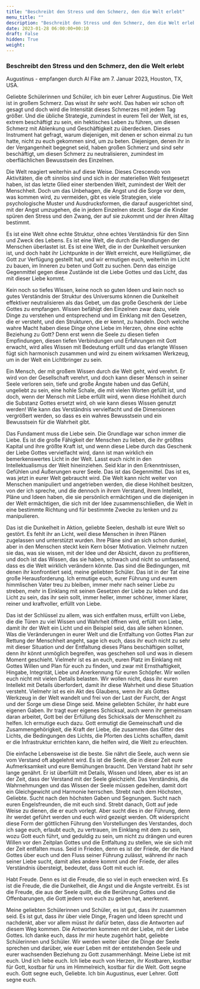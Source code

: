```yaml
---
title: "Beschreibt den Stress und den Schmerz, den die Welt erlebt"
menu_title: ""
description: "Beschreibt den Stress und den Schmerz, den die Welt erlebt"
date: 2023-01-28 06:00:00+00:10
draft: False
hidden: True
weight:
---
```

### Beschreibt den Stress und den Schmerz, den die Welt erlebt

Augustinus - empfangen durch Al Fike am 7. Januar 2023, Houston, TX, USA.

Geliebte Schülerinnen und Schüler, ich bin euer Lehrer Augustinus. Die Welt ist in großem Schmerz. Das wisst ihr sehr wohl. Das haben wir schon oft gesagt und doch wird die Intensität dieses Schmerzes mit jedem Tag größer. Und die übliche Strategie, zumindest in eurem Teil der Welt, ist es, extrem beschäftigt zu sein, ein hektisches Leben zu führen, um diesen Schmerz mit Ablenkung und Geschäftigkeit zu überdecken. Dieses Instrument hat gefragt, warum diejenigen, mit denen er schon einmal zu tun hatte, nicht zu euch gekommen sind, um zu beten. Diejenigen, denen ihr in der Vergangenheit begegnet seid, haben großen Schmerz und sind sehr beschäftigt, um diesen Schmerz zu neutralisieren, zumindest im oberflächlichen Bewusstsein des Einzelnen.

Die Welt reagiert weiterhin auf diese Weise. Dieses Crescendo von Aktivitäten, die oft sinnlos sind und sich in der materiellen Welt festgesetzt haben, ist das letzte Glied einer sterbenden Welt, zumindest der Welt der Menschheit. Doch um das Unbehagen, die Angst und die Sorge vor dem, was kommen wird, zu vermeiden, gibt es viele Strategien, viele psychologische Muster und Ausdrucksformen, die darauf ausgerichtet sind, mit der Angst umzugehen, die in jedem Einzelnen steckt. Sogar die Kinder spüren den Stress und den Zwang, der auf sie zukommt und der ihren Alltag bestimmt.

Es ist eine Welt ohne echte Struktur, ohne echtes Verständnis für den Sinn und Zweck des Lebens. Es ist eine Welt, die durch die Handlungen der Menschen überlastet ist. Es ist eine Welt, die in der Dunkelheit versunken ist, und doch habt ihr Lichtpunkte in der Welt erreicht, eure Heiligtümer, die Gott zur Verfügung gestellt hat, und wir ermutigen euch, weiterhin im Licht zu bauen, im Inneren zu beten und Gott zu suchen. Denn das einzige Gegenmittel gegen diese Zustände ist die Liebe Gottes und das Licht, das mit dieser Liebe kommt.

Kein noch so tiefes Wissen, keine noch so guten Ideen und kein noch so gutes Verständnis der Struktur des Universums können die Dunkelheit effektiver neutralisieren als das Gebet, um das große Geschenk der Liebe Gottes zu empfangen. Wissen befähigt den Einzelnen zwar dazu, viele Dinge zu verstehen und entsprechend und im Einklang mit den Gesetzen, die er versteht, und den Strukturen, die er kennt, zu handeln. Doch welche wahre Macht haben diese Dinge ohne Liebe im Herzen, ohne eine echte Beziehung zu Gott? Denn erst wenn die Seele zu diesen tiefen Empfindungen, diesen tiefen Verbindungen und Erfahrungen mit Gott erwacht, wird alles Wissen mit Bedeutung erfüllt und das erlangte Wissen fügt sich harmonisch zusammen und wird zu einem wirksamen Werkzeug, um in der Welt ein Lichtbringer zu sein.

Ein Mensch, der mit großem Wissen durch die Welt geht, wird verehrt. Er wird von der Gesellschaft verehrt, und doch kann dieser Mensch in seiner Seele verloren sein, tiefe und große Ängste haben und das Gefühl, ungeliebt zu sein, eine hohle Schale, die mit vielen Worten gefüllt ist, und doch, wenn der Mensch mit Liebe erfüllt wird, wenn diese Hohlheit durch die Substanz Gottes ersetzt wird, oh wie kann dieses Wissen genutzt werden! Wie kann das Verständnis vervielfacht und die Dimensionen vergrößert werden, so dass es ein wahres Bewusstsein und ein Bewusstsein für die Wahrheit gibt.

Das Fundament muss die Liebe sein. Die Grundlage war schon immer die Liebe. Es ist die große Fähigkeit der Menschen zu lieben, die ihr größtes Kapital und ihre größte Kraft ist, und wenn diese Liebe durch das Geschenk der Liebe Gottes vervielfacht wird, dann ist man wirklich ein bemerkenswertes Licht in der Welt. Lasst euch nicht in den Intellektualismus der Welt hineinziehen. Seid klar in den Erkenntnissen, Gefühlen und Äußerungen eurer Seele. Das ist das Gegenmittel. Das ist es, was jetzt in eurer Welt gebraucht wird. Die Welt kann nicht weiter von Menschen manipuliert und angetrieben werden, die diese Hohlheit besitzen, von der ich spreche, und die dennoch in ihrem Verstand, ihrem Intellekt, Pläne und Ideen haben, die sie persönlich ermächtigen und die diejenigen in der Welt ermächtigen, die sich mit der Idee zusammenschließen, die Welt in eine bestimmte Richtung und für bestimmte Zwecke zu lenken und zu manipulieren.

Das ist die Dunkelheit in Aktion, geliebte Seelen, deshalb ist eure Welt so gestört. Es fehlt ihr an Licht, weil diese Menschen in ihren Plänen zugelassen und unterstützt wurden. Ihre Pläne sind an sich schon dunkel, aber in den Menschen steckt kein Kern böser Motivation. Vielmehr nutzen sie das, was sie wissen, mit der Idee und der Absicht, davon zu profitieren, und doch ist das Wissen, das sie haben, schwach und nicht so umfassend, dass es die Welt wirklich verändern könnte. Das sind die Bedingungen, mit denen ihr konfrontiert seid, meine geliebten Schüler. Das ist in der Tat eine große Herausforderung. Ich ermutige euch, eurer Führung und eurem himmlischen Vater treu zu bleiben, immer mehr nach seiner Liebe zu streben, mehr in Einklang mit seinen Gesetzen der Liebe zu leben und das Licht zu sein, das ihr sein sollt, immer heller, immer schöner, immer klarer, reiner und kraftvoller, erfüllt von Liebe.

Das ist der Schlüssel zu allem, was sich entfalten muss, erfüllt von Liebe, die die Türen zu viel Wissen und Wahrheit öffnen wird, erfüllt von Liebe, damit ihr der Welt ein Licht und ein Beispiel seid, das alle sehen können. Was die Veränderungen in eurer Welt und die Entfaltung von Gottes Plan zur Rettung der Menschheit angeht, sage ich euch, dass ihr euch nicht zu sehr mit dieser Situation und der Entfaltung dieses Plans beschäftigen solltet, denn ihr könnt unmöglich begreifen, was geschehen soll und was in diesem Moment geschieht. Vielmehr ist es an euch, euren Platz im Einklang mit Gottes Willen und Plan für euch zu finden, und zwar mit Ernsthaftigkeit, Hingabe, Integrität, Liebe und Anerkennung für euren Schöpfer. Wir wollen euch nicht mit vielen Details belasten. Wir wollen nicht, dass ihr euren Intellekt mit Details überfordert, damit ihr diese Wahrheit und diese Situation versteht. Vielmehr ist es ein Akt des Glaubens, wenn ihr als Gottes Werkzeug in der Welt wandelt und frei von der Last der Furcht, der Angst und der Sorge um diese Dinge seid. Meine geliebten Schüler, ihr habt eure eigenen Gaben. Ihr tragt euer eigenes Schicksal, auch wenn ihr gemeinsam daran arbeitet, Gott bei der Erfüllung des Schicksals der Menschheit zu helfen. Ich ermutige euch dazu. Gott ermutigt die Gemeinschaft und die Zusammengehörigkeit, die Kraft der Liebe, die zusammen das Gitter des Lichts, die Bedingungen des Lichts, die Pforten des Lichts schaffen, damit er die Infrastruktur errichten kann, die helfen wird, die Welt zu erleuchten.

Die einfache Lebensweise ist die beste. Sie nährt die Seele, auch wenn sie vom Verstand oft abgelehnt wird. Es ist die Seele, die in dieser Zeit eure Aufmerksamkeit und eure Bemühungen braucht.  Den Verstand habt ihr sehr lange genährt. Er ist überfüllt mit Details, Wissen und Ideen, aber es ist an der Zeit, dass der Verstand mit der Seele gleichzieht. Das Verständnis, die Wahrnehmungen und das Wissen der Seele müssen gedeihen, damit dort ein Gleichgewicht und Harmonie herrschen. Strebt nach dem Höchsten, Geliebte. Sucht nach den höchsten Gaben und Segnungen. Sucht nach euren Engelsfreunden, die mit euch sind. Strebt danach, Gott auf jede Weise zu dienen, die er euch vorlegt. Aber sucht dies in der Führung, denn ihr werdet geführt werden und euch wird gezeigt werden. Oft widerspricht diese Form der göttlichen Führung den Vorstellungen des Verstandes, doch ich sage euch, erlaubt euch, zu vertrauen, im Einklang mit dem zu sein, wozu Gott euch führt, und geduldig zu sein, um nicht zu drängen und euren Willen vor den Zeitplan Gottes und die Entfaltung zu stellen, wie sie sich mit der Zeit entfalten muss. Seid in Frieden, denn es ist der Friede, der die Hand Gottes über euch und den Fluss seiner Führung zulässt, während ihr nach seiner Liebe sucht, damit alles andere kommt und der Friede, der alles Verständnis übersteigt, bedeutet, dass Gott mit euch ist.

Habt Freude. Denn es ist die Freude, die so viel in euch erwecken wird. Es ist die Freude, die die Dunkelheit, die Angst und die Ängste vertreibt. Es ist die Freude, die aus der Seele quillt, die die Berührung Gottes und die Offenbarungen, die Gott jedem von euch zu geben hat, anerkennt.

Meine geliebten Schülerinnen und Schüler, es ist gut, dass ihr zusammen seid. Es ist gut, dass ihr über viele Dinge, Fragen und Ideen sprecht und nachdenkt, aber vor allem müsst ihr dafür beten, dass die Antworten auf diesem Weg kommen. Die Antworten kommen mit der Liebe, mit der Liebe Gottes. Ich danke euch, dass ihr mir heute zugehört habt, geliebte Schülerinnen und Schüler. Wir werden weiter über die Dinge der Seele sprechen und darüber, wie euer Leben mit der entstehenden Seele und eurer wachsenden Beziehung zu Gott zusammenhängt. Meine Liebe ist mit euch. Und ich liebe euch. Ich liebe euch von Herzen, ihr Kostbaren, kostbar für Gott, kostbar für uns im Himmelreich, kostbar für die Welt. Gott segne euch. Gott segne euch, Geliebte. Ich bin Augustinus, euer Lehrer. Gott segne euch.
